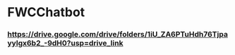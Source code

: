 # FWCChatbot
### https://drive.google.com/drive/folders/1iU_ZA6PTuHdh76Tjpayylgx6b2_-9dH0?usp=drive_link
